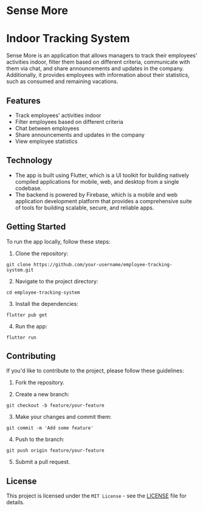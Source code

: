 # Sense More
# Indoor Tracking System

Sense More is an application that allows managers to track their employees' activities indoor, filter them based on different criteria, communicate with them via chat, and share announcements and updates in the company. Additionally, it provides employees with information about their statistics, such as consumed and remaining vacations.

## Features

- Track employees' activities indoor
- Filter employees based on different criteria
- Chat between employees
- Share announcements and updates in the company
- View employee statistics

## Technology

- The app is built using Flutter, which is a UI toolkit for building natively compiled applications for mobile, web, and desktop from a single codebase.
- The backend is powered by Firebase, which is a mobile and web application development platform that provides a comprehensive suite of tools for building scalable, secure, and reliable apps.

## Getting Started

To run the app locally, follow these steps:

1. Clone the repository:
   
```git clone https://github.com/your-username/employee-tracking-system.git```


2. Navigate to the project directory:

```cd employee-tracking-system```


3. Install the dependencies:

```flutter pub get```

4. Run the app:

```flutter run```


## Contributing

If you'd like to contribute to the project, please follow these guidelines:

1. Fork the repository.

2. Create a new branch:

```git checkout -b feature/your-feature```

3. Make your changes and commit them:

```git commit -m 'Add some feature'```

4. Push to the branch:

```git push origin feature/your-feature```


5. Submit a pull request.

## License

This project is licensed under the `MIT License` - see the [LICENSE](LICENSE) file for details.
